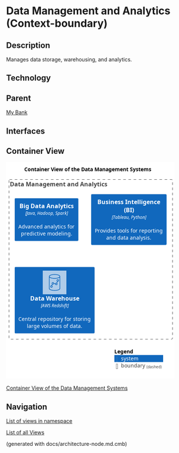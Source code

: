 # Data Management and Analytics (Context-boundary)
## Description
Manages data storage, warehousing, and analytics.

## Technology


## Parent
[My Bank](../../mybank/mybank-plc.md)

## Interfaces

## Container View
![Container View of the Data Management Systems](../../mybank/data-management/container-view.png)

[Container View of the Data Management Systems](../../mybank/data-management/container-view.md)


## Navigation
[List of views in namespace](./views-in-namespace.md)

[List of all Views](../../views.md)

(generated with docs/architecture-node.md.cmb)
